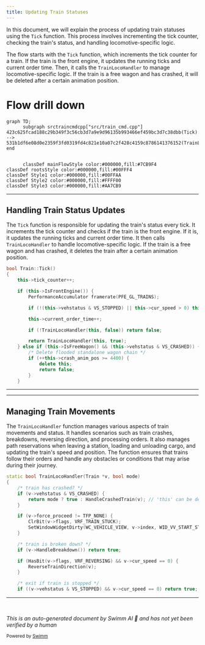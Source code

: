 ```yaml
---
title: Updating Train Statuses
---
```

In this document, we will explain the process of updating train statuses using the <SwmToken path="src/train_cmd.cpp" pos="4114:4:4" line-data="bool Train::Tick()">`Tick`</SwmToken> function. This process involves incrementing the tick counter, checking the train's status, and handling locomotive-specific logic.

The flow starts with the <SwmToken path="src/train_cmd.cpp" pos="4114:4:4" line-data="bool Train::Tick()">`Tick`</SwmToken> function, which increments the tick counter for a train. If the train is the front engine, it updates the running ticks and current order time. Then, it calls the <SwmToken path="src/train_cmd.cpp" pos="3945:4:4" line-data="static bool TrainLocoHandler(Train *v, bool mode)">`TrainLocoHandler`</SwmToken> to manage locomotive-specific logic. If the train is a free wagon and has crashed, it will be deleted after a certain animation position.

# Flow drill down

```mermaid
graph TD;
      subgraph srctraincmdcpp["src/train_cmd.cpp"]
423c625fcad188c29b349f3c56cb3d7a9e9d96135b993466ef459bc3d7c38dbb(Tick):::mainFlowStyle --> 531b1df6e08d0e2359f3fd0319fd4c821e10a07c2f428c4159c8786141376152(TrainLocoHandler):::mainFlowStyle
end


      classDef mainFlowStyle color:#000000,fill:#7CB9F4
classDef rootsStyle color:#000000,fill:#00FFF4
classDef Style1 color:#000000,fill:#00FFAA
classDef Style2 color:#000000,fill:#FFFF00
classDef Style3 color:#000000,fill:#AA7CB9
```

<SwmSnippet path="/src/train_cmd.cpp" line="4114">

---

## Handling Train Status Updates

The <SwmToken path="src/train_cmd.cpp" pos="4114:4:4" line-data="bool Train::Tick()">`Tick`</SwmToken> function is responsible for updating the train's status every tick. It increments the tick counter and checks if the train is the front engine. If it is, it updates the running ticks and current order time. It then calls <SwmToken path="src/train_cmd.cpp" pos="4125:5:5" line-data="		if (!TrainLocoHandler(this, false)) return false;">`TrainLocoHandler`</SwmToken> to handle locomotive-specific logic. If the train is a free wagon and has crashed, it deletes the train after a certain animation position.

```c++
bool Train::Tick()
{
	this->tick_counter++;

	if (this->IsFrontEngine()) {
		PerformanceAccumulator framerate(PFE_GL_TRAINS);

		if (!(this->vehstatus & VS_STOPPED) || this->cur_speed > 0) this->running_ticks++;

		this->current_order_time++;

		if (!TrainLocoHandler(this, false)) return false;

		return TrainLocoHandler(this, true);
	} else if (this->IsFreeWagon() && (this->vehstatus & VS_CRASHED)) {
		/* Delete flooded standalone wagon chain */
		if (++this->crash_anim_pos >= 4400) {
			delete this;
			return false;
		}
	}
```

---

</SwmSnippet>

<SwmSnippet path="/src/train_cmd.cpp" line="3945">

---

## Managing Train Movements

The <SwmToken path="src/train_cmd.cpp" pos="3945:4:4" line-data="static bool TrainLocoHandler(Train *v, bool mode)">`TrainLocoHandler`</SwmToken> function manages various aspects of train movements and status. It handles scenarios such as train crashes, breakdowns, reversing direction, and processing orders. It also manages path reservations when leaving a station, loading and unloading cargo, and updating the train's speed and position. The function ensures that trains follow their orders and handle any obstacles or conditions that may arise during their journey.

```c++
static bool TrainLocoHandler(Train *v, bool mode)
{
	/* train has crashed? */
	if (v->vehstatus & VS_CRASHED) {
		return mode ? true : HandleCrashedTrain(v); // 'this' can be deleted here
	}

	if (v->force_proceed != TFP_NONE) {
		ClrBit(v->flags, VRF_TRAIN_STUCK);
		SetWindowWidgetDirty(WC_VEHICLE_VIEW, v->index, WID_VV_START_STOP);
	}

	/* train is broken down? */
	if (v->HandleBreakdown()) return true;

	if (HasBit(v->flags, VRF_REVERSING) && v->cur_speed == 0) {
		ReverseTrainDirection(v);
	}

	/* exit if train is stopped */
	if ((v->vehstatus & VS_STOPPED) && v->cur_speed == 0) return true;
```

---

</SwmSnippet>

&nbsp;

*This is an auto-generated document by Swimm AI 🌊 and has not yet been verified by a human*

<SwmMeta version="3.0.0" repo-id="Z2l0aHViJTNBJTNBT3BlblRURC1jb3BpbG90LWRlbW8lM0ElM0Fzd2ltbWlv" repo-name="OpenTTD-copilot-demo"><sup>Powered by [Swimm](/)</sup></SwmMeta>
